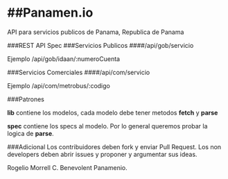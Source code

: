 
##Panamen.io
=========

API para servicios publicos de Panama, Republica de Panama

###REST API Spec
###Servicios Publicos
####/api/gob/servicio

Ejemplo
/api/gob/idaan/:numeroCuenta

###Servicios Comerciales
####/api/com/servicio

Ejemplo
/api/com/metrobus/:codigo


###Patrones

**lib** contiene los modelos, cada modelo debe tener metodos **fetch** y **parse**

**spec** contiene los specs al modelo. Por lo general queremos probar la logica de **parse**.

###Adicional
Los contribuidores deben fork y enviar Pull Request.
Los non developers deben abrir issues y proponer y argumentar sus ideas.

Rogelio Morrell C. Benevolent Panamenio.